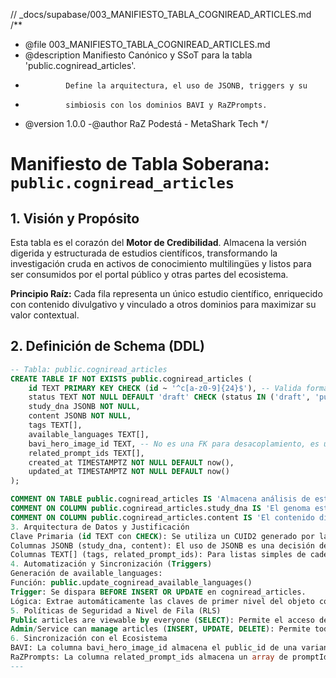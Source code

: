 // \_docs/supabase/003_MANIFIESTO_TABLA_COGNIREAD_ARTICLES.md
/\*\*

- @file 003_MANIFIESTO_TABLA_COGNIREAD_ARTICLES.md
- @description Manifiesto Canónico y SSoT para la tabla 'public.cogniread_articles'.
-              Define la arquitectura, el uso de JSONB, triggers y su
-              simbiosis con los dominios BAVI y RaZPrompts.
- @version 1.0.0
  -@author RaZ Podestá - MetaShark Tech
  \*/

# Manifiesto de Tabla Soberana: `public.cogniread_articles`

## 1. Visión y Propósito

Esta tabla es el corazón del **Motor de Credibilidad**. Almacena la versión digerida y estructurada de estudios científicos, transformando la investigación cruda en activos de conocimiento multilingües y listos para ser consumidos por el portal público y otras partes del ecosistema.

**Principio Raíz:** Cada fila representa un único estudio científico, enriquecido con contenido divulgativo y vinculado a otros dominios para maximizar su valor contextual.

## 2. Definición de Schema (DDL)

```sql
-- Tabla: public.cogniread_articles
CREATE TABLE IF NOT EXISTS public.cogniread_articles (
    id TEXT PRIMARY KEY CHECK (id ~ '^c[a-z0-9]{24}$'), -- Valida formato CUID2
    status TEXT NOT NULL DEFAULT 'draft' CHECK (status IN ('draft', 'published', 'archived')),
    study_dna JSONB NOT NULL,
    content JSONB NOT NULL,
    tags TEXT[],
    available_languages TEXT[],
    bavi_hero_image_id TEXT, -- No es una FK para desacoplamiento, es un public_id
    related_prompt_ids TEXT[],
    created_at TIMESTAMPTZ NOT NULL DEFAULT now(),
    updated_at TIMESTAMPTZ NOT NULL DEFAULT now()
);

COMMENT ON TABLE public.cogniread_articles IS 'Almacena análisis de estudios científicos y su contenido divulgativo.';
COMMENT ON COLUMN public.cogniread_articles.study_dna IS 'El genoma estructurado del estudio científico original (SSoT de la Evidencia).';
COMMENT ON COLUMN public.cogniread_articles.content IS 'El contenido divulgativo y multilingüe en formato Markdown (SSoT de la Comunicación).';
3. Arquitectura de Datos y Justificación
Clave Primaria (id TEXT con CHECK): Se utiliza un CUID2 generado por la aplicación (createId()) como clave primaria. Esto garantiza un ID único, corto e impredecible, ideal para URLs y referencias externas, en lugar de un UUID de base de datos. La restricción CHECK mantiene la integridad del formato.
Columnas JSONB (study_dna, content): El uso de JSONB es una decisión de diseño deliberada. Proporciona la flexibilidad necesaria para esquemas de datos complejos y anidados que pueden evolucionar con el tiempo (como añadir nuevos campos al ADN de un estudio o soportar nuevos idiomas) sin requerir migraciones de la estructura de la tabla principal. PostgreSQL permite indexar y consultar eficientemente dentro de estos campos JSONB.
Columnas TEXT[] (tags, related_prompt_ids): Para listas simples de cadenas, como etiquetas o IDs, el tipo TEXT[] es más eficiente en almacenamiento y consulta que un array JSON.
4. Automatización y Sincronización (Triggers)
Generación de available_languages:
Función: public.update_cogniread_available_languages()
Trigger: Se dispara BEFORE INSERT OR UPDATE en cogniread_articles.
Lógica: Extrae automáticamente las claves de primer nivel del objeto content (ej. 'it-IT', 'es-ES') y las almacena en la columna available_languages. Esto optimiza las consultas al permitir filtrar por idioma disponible sin necesidad de escanear el JSONB completo.
5. Políticas de Seguridad a Nivel de Fila (RLS)
Public articles are viewable by everyone (SELECT): Permite el acceso de lectura a cualquier fila cuyo status sea 'published'. Esto es crucial para que el portal público (/news) pueda mostrar los artículos.
Admin/Service can manage articles (INSERT, UPDATE, DELETE): Permite todas las operaciones de escritura solo a los usuarios con el rol de service_role (usado por Server Actions) o a los usuarios autenticados que son owner de un workspace. Esta es una capa de seguridad para el DCC.
6. Sincronización con el Ecosistema
BAVI: La columna bavi_hero_image_id almacena el public_id de una variante de BAVI (ej. webvork/assets/.../v1-original). Es un vínculo lógico, no una FOREIGN KEY, para mantener los dominios desacoplados. La aplicación es responsable de asegurar que el public_id referenciado exista.
RaZPrompts: La columna related_prompt_ids almacena un array de promptId (CUID2) que se originan en la tabla razprompts_entries. Esto permite trazar el origen creativo de las imágenes o ideas de un artículo.
---

```
